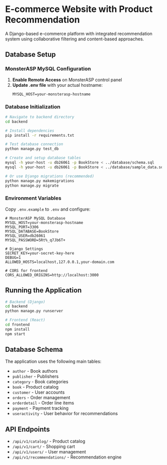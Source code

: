 # E-commerce Website with Product Recommendation

A Django-based e-commerce platform with integrated recommendation system using collaborative filtering and content-based approaches.

## Database Setup

### MonsterASP MySQL Configuration

1. **Enable Remote Access** on MonsterASP control panel
2. **Update .env file** with your actual hostname:
   ```
   MYSQL_HOST=your-monsterasp-hostname
   ```

### Database Initialization

```bash
# Navigate to backend directory
cd backend

# Install dependencies
pip install -r requirements.txt

# Test database connection
python manage.py test_db

# Create and setup database tables
mysql -h your-host -u db26061 -p BookStore < ../database/schema.sql
mysql -h your-host -u db26061 -p BookStore < ../database/sample_data.sql

# Or use Django migrations (recommended)
python manage.py makemigrations
python manage.py migrate
```

### Environment Variables

Copy `.env.example` to `.env` and configure:

```env
# MonsterASP MySQL Database
MYSQL_HOST=your-monsterasp-hostname
MYSQL_PORT=3306
MYSQL_DATABASE=BookStore
MYSQL_USER=db26061
MYSQL_PASSWORD=5Rt%_q7Jb6T+

# Django Settings
SECRET_KEY=your-secret-key-here
DEBUG=1
ALLOWED_HOSTS=localhost,127.0.0.1,your-domain.com

# CORS for frontend
CORS_ALLOWED_ORIGINS=http://localhost:3000
```

## Running the Application

```bash
# Backend (Django)
cd backend
python manage.py runserver

# Frontend (React)
cd frontend
npm install
npm start
```

## Database Schema

The application uses the following main tables:
- `author` - Book authors
- `publisher` - Publishers
- `category` - Book categories  
- `book` - Product catalog
- `customer` - User accounts
- `orders` - Order management
- `orderdetail` - Order line items
- `payment` - Payment tracking
- `useractivity` - User behavior for recommendations

## API Endpoints

- `/api/v1/catalog/` - Product catalog
- `/api/v1/cart/` - Shopping cart
- `/api/v1/users/` - User management
- `/api/v1/recommendations/` - Recommendation engine

